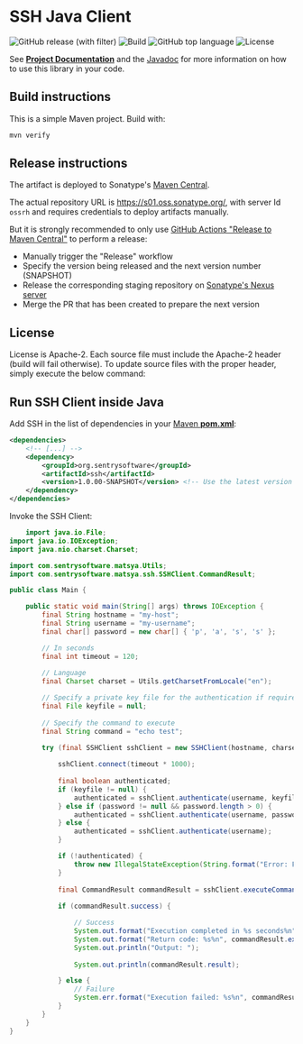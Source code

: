 # SSH Java Client

![GitHub release (with filter)](https://img.shields.io/github/v/release/sentrysoftware/ssh)
![Build](https://img.shields.io/github/actions/workflow/status/sentrysoftware/ssh/deploy.yml)
![GitHub top language](https://img.shields.io/github/languages/top/sentrysoftware/ssh)
![License](https://img.shields.io/github/license/sentrysoftware/ssh)

See **[Project Documentation](https://sentrysoftware.github.io/ssh)** and the [Javadoc](https://sentrysoftware.github.io/ssh/apidocs) for more information on how to use this library in your code.

## Build instructions

This is a simple Maven project. Build with:

```bash
mvn verify
```

## Release instructions

The artifact is deployed to Sonatype's [Maven Central](https://central.sonatype.com/).

The actual repository URL is https://s01.oss.sonatype.org/, with server Id `ossrh` and requires credentials to deploy
artifacts manually.

But it is strongly recommended to only use [GitHub Actions "Release to Maven Central"](actions/workflows/release.yml) to perform a release:

* Manually trigger the "Release" workflow
* Specify the version being released and the next version number (SNAPSHOT)
* Release the corresponding staging repository on [Sonatype's Nexus server](https://s01.oss.sonatype.org/)
* Merge the PR that has been created to prepare the next version

## License

License is Apache-2. Each source file must include the Apache-2 header (build will fail otherwise).
To update source files with the proper header, simply execute the below command:

## Run SSH Client inside Java

Add SSH in the list of dependencies in your [Maven **pom.xml**](https://maven.apache.org/pom.html):

```xml
<dependencies>
	<!-- [...] -->
	<dependency>
		<groupId>org.sentrysoftware</groupId>
		<artifactId>ssh</artifactId>
		<version>1.0.00-SNAPSHOT</version> <!-- Use the latest version released -->
	</dependency>
</dependencies>
```

Invoke the SSH Client:

```java
	import java.io.File;
import java.io.IOException;
import java.nio.charset.Charset;

import com.sentrysoftware.matsya.Utils;
import com.sentrysoftware.matsya.ssh.SSHClient.CommandResult;

public class Main {

	public static void main(String[] args) throws IOException {
		final String hostname = "my-host";
		final String username = "my-username";
		final char[] password = new char[] { 'p', 'a', 's', 's' };

		// In seconds
		final int timeout = 120; 
		
		// Language
		final Charset charset = Utils.getCharsetFromLocale("en");

		// Specify a private key file for the authentication if required
		final File keyfile = null;
		
		// Specify the command to execute
		final String command = "echo test";

		try (final SSHClient sshClient = new SSHClient(hostname, charset)) {
			
			sshClient.connect(timeout * 1000);
			
			final boolean authenticated;
			if (keyfile != null) {
				authenticated = sshClient.authenticate(username, keyfile, password);
			} else if (password != null && password.length > 0) {
				authenticated = sshClient.authenticate(username, password);
			} else {
				authenticated = sshClient.authenticate(username);
			}

			if (!authenticated) {
				throw new IllegalStateException(String.format("Error: Failed to authenticate as %s on %s", username, hostname));
			}
			
			final CommandResult commandResult = sshClient.executeCommand(command, timeout * 1000);
			
			if (commandResult.success) {

				// Success
				System.out.format("Execution completed in %s seconds%n", commandResult.executionTime);
				System.out.format("Return code: %s%n", commandResult.exitStatus);
				System.out.println("Output: ");
				
				System.out.println(commandResult.result);

			} else {
				// Failure
				System.err.format("Execution failed: %s%n", commandResult.result);
			}
		}
	}
}
```

